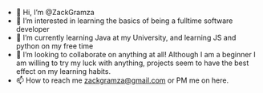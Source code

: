 - 👋 Hi, I’m @ZackGramza
- 👀 I’m interested in learning the basics  of being a fulltime software developer
- 🌱 I’m currently learning Java at my University, and learning JS and python on my free time
- 💞️ I’m looking to collaborate on anything at all! Although I am a beginner I am willing to try my luck with anything, projects seem to have the best effect on my learning habits.
- 📫 How to reach me zackgramza@gmail.com or PM me on here.

<!---
ZackGramza/ZackGramza is a ✨ special ✨ repository because its `README.md` (this file) appears on your GitHub profile.
You can click the Preview link to take a look at your changes.
--->
